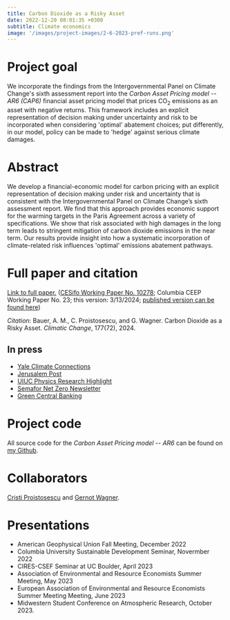 ```yaml
---
title: Carbon Dioxide as a Risky Asset
date: 2022-12-20 08:01:35 +0300
subtitle: Climate economics
image: '/images/project-images/2-6-2023-pref-runs.png'
---
```


# Project goal 
We incorporate the findings from the Intergovernmental Panel on Climate Change's sixth assessment report into the _Carbon Asset Pricing model -- AR6 (CAP6)_ financial asset pricing model that prices CO<sub>2</sub> emissions as an asset with negative returns. This framework includes an explicit representation of decision making under uncertainty and risk to be incorporated when considering 'optimal' abatement choices; put differently, in our model, policy can be made to 'hedge' against serious climate damages.

# Abstract
We develop a financial-economic model for carbon pricing with an explicit representation of decision making under risk and uncertainty that is consistent with the Intergovernmental Panel on Climate Change’s sixth assessment report. We find that this approach provides economic support for the warming targets in the Paris Agreement across a variety of specifications. We show that risk associated with high damages in the long term leads to stringent mitigation of carbon dioxide emissions in the near term. Our results provide insight into how a systematic incorporation of climate-related risk influences 'optimal' emissions abatement pathways.

# Full paper and citation
[Link to full paper.](/files/papers/cap6/BPW_CarbonDioxideRiskyAsset_ClimChange_FINAL.pdf) ([CESifo Working Paper No. 10278](https://www.cesifo.org/en/publications/2023/working-paper/carbon-dioxide-risky-asset); Columbia CEEP Working Paper No. 23; this version: 3/13/2024; [published version can be found here](https://urldefense.com/v3/__https://rdcu.be/dG8UI__;!!DZ3fjg!-HVo8TN-eL4PUHs4-pt6JPzUvjhooGz_RNr9IUlos7Agpmbi7C8Mi30h1oFW0-caqXXMEDjvpllinMv2OcBPSR7JlIYiTH2rEFiG$))

_Citation_: Bauer, A. M., C. Proistosescu, and G. Wagner. Carbon Dioxide as a Risky Asset. *Climatic Change*, 177(72), 2024.

## In press

- [Yale Climate Connections](https://yaleclimateconnections.org/2023/04/drastic-climate-action-is-the-best-course-for-economic-growth-new-study-finds/)
- [Jerusalem Post](https://www.jpost.com/environment-and-climate-change/article-739316)
- [UIUC Physics Research Highlight](https://physics.illinois.edu/research/highlights/climatemodelling)
- [Semafor Net Zero Newsletter](https://www.semafor.com/newsletter/05/08/2024/semafor-net-zero-a-tipping-point-for-power?utm_source=nowshare&utm_medium=climate&utm_campaign=flagshipnumbered4#e)
- [Green Central Banking](https://greencentralbanking.com/2024/05/23/using-financial-logic-to-price-carbon-emissions/?utm_source=linkedin&utm_medium=social&utm_campaign=news)

# Project code

All source code for the _Carbon Asset Pricing model -- AR6_ can be found on [my Github](https://github.com/adam-bauer-34/cap6).

# Collaborators
[Cristi Proistosescu](https://cdds-at-uiuc.github.io/team/cristi-proistosescu/) and [Gernot Wagner](https://gwagner.com).

# Presentations
- American Geophysical Union Fall Meeting, December 2022
- Columbia University Sustainable Development Seminar, Novermber 2022
- CIRES-CSEF Seminar at UC Boulder, April 2023
- Association of Environmental and Resource Economists Summer Meeting, May 2023
- European Association of Environmental and Resource Economists Summer Meeting Meeting, June 2023
- Midwestern Student Conference on Atmospheric Research, October 2023.
